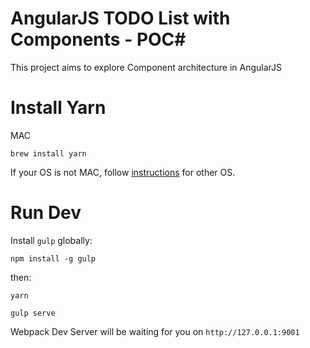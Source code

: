 # AngularJS TODO List with Components - POC#

This project aims to explore Component architecture in AngularJS

# Install Yarn

MAC
```
brew install yarn
```

If your OS is not MAC, follow [instructions](https://yarnpkg.com/lang/en/docs/install/) for other OS.

# Run Dev

Install `gulp` globally:

```
npm install -g gulp
```

then:

```
yarn
```

```
gulp serve
```

Webpack Dev Server will be waiting for you on `http://127.0.0.1:9001`
